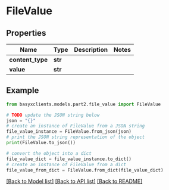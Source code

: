 # FileValue


## Properties

Name | Type | Description | Notes
------------ | ------------- | ------------- | -------------
**content_type** | **str** |  | 
**value** | **str** |  | 

## Example

```python
from basyxclients.models.part2.file_value import FileValue

# TODO update the JSON string below
json = "{}"
# create an instance of FileValue from a JSON string
file_value_instance = FileValue.from_json(json)
# print the JSON string representation of the object
print(FileValue.to_json())

# convert the object into a dict
file_value_dict = file_value_instance.to_dict()
# create an instance of FileValue from a dict
file_value_from_dict = FileValue.from_dict(file_value_dict)
```
[[Back to Model list]](../README.md#documentation-for-models) [[Back to API list]](../README.md#documentation-for-api-endpoints) [[Back to README]](../README.md)


